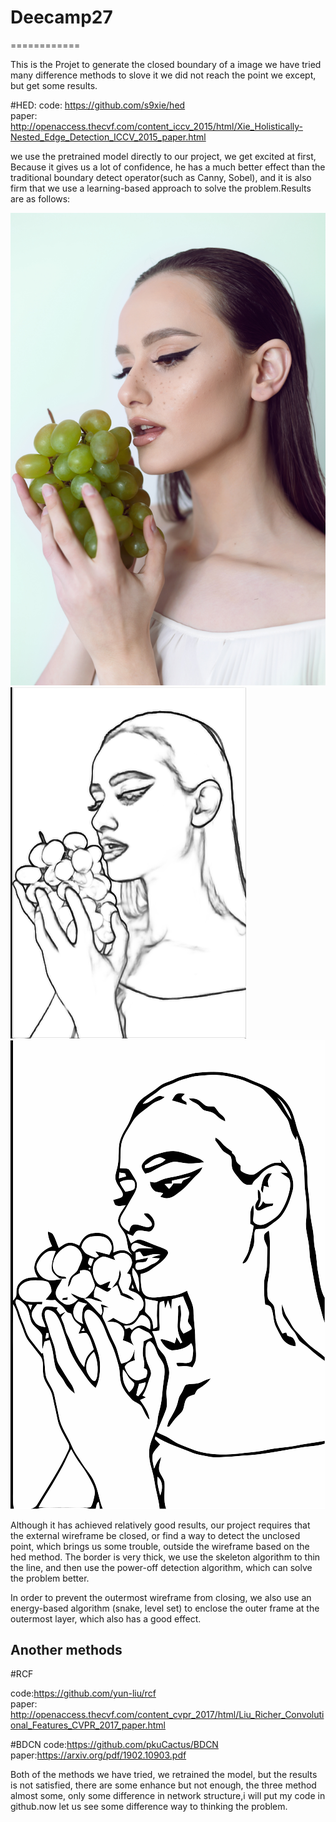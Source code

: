 # Deecamp27
============


This is the Projet to generate the closed boundary of a image
      we have tried many difference methods to slove it
            we did not reach the point we except, but get some results.
            

#HED:
code:  https://github.com/s9xie/hed <br>
paper:  http://openaccess.thecvf.com/content_iccv_2015/html/Xie_Holistically-Nested_Edge_Detection_ICCV_2015_paper.html
     


we use the pretrained model directly to our project, we get excited at first, Because it gives us a lot of confidence, he has a much better effect than the traditional boundary detect operator(such as Canny, Sobel), and it is also firm that we use a learning-based approach to solve the problem.Results are as follows:


![Original image](https://github.com/USTCzzl/Deecamp27/blob/master/image/original/girl_origin.jpg)
![Edge image](https://github.com/USTCzzl/Deecamp27/blob/master/image/sketch/final.png)
![vector image](https://github.com/USTCzzl/Deecamp27/blob/master/image/vector/final_2.png)


Although it has achieved relatively good results, our project requires that the external wireframe be closed, or find a way to detect the unclosed point, which brings us some trouble, outside the wireframe based on the hed method. The border is very thick, we use the skeleton algorithm to thin the line, and then use the power-off detection algorithm, which can solve the problem better.





In order to prevent the outermost wireframe from closing, we also use an energy-based algorithm (snake, level set) to enclose the outer frame at the outermost layer, which also has a good effect.





















Another methods
---------------

#RCF

code:https://github.com/yun-liu/rcf<br>
paper: http://openaccess.thecvf.com/content_cvpr_2017/html/Liu_Richer_Convolutional_Features_CVPR_2017_paper.html 




#BDCN
code:https://github.com/pkuCactus/BDCN<br>
paper:https://arxiv.org/pdf/1902.10903.pdf


Both of the methods we have tried, we retrained the model, but the results is not satisfied, there are some enhance but not enough, the three method almost some, only some difference in network structure,i will put my code in github.now let us see some difference way to thinking the problem.


